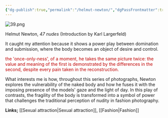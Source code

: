 ```yaml
---
{"dg-publish":true,"permalink":"/helmut-newton/","dgPassFrontmatter":true}
---
```


![39.png](/img/user/39.png)

Helmut Newton, *47 nudes* (Introduction by Karl Largerfeld)

It caught my attention because it shows a power play between domination and submission, where the body becomes an object of desire and control.

<span style="color:rgb(192, 0, 0)">the 'once-only-ness', of a moment, he takes the same picture twice: the value and meaning of the first is demonstrated by the differences in the second, despite every pain taken in the reconstruction.</span>

What interests me is how, throughout this series of photographs, Newton explores the vulnerability of the naked body and how he fuses it with the imposing presence of the models' gaze and the light of day. In this play of contrasts, the fragility of the body is transformed into a symbol of power that challenges the traditional perception of nudity in fashion photography.

**Links;** [[Sexual attraction\|Sexual attraction]],  [[Fashion\|Fashion]]
